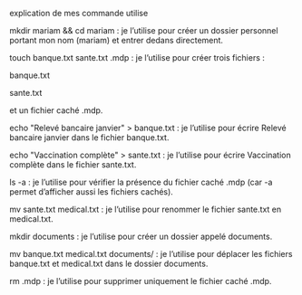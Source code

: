  
 explication de mes commande utilise
 
 
 
mkdir mariam && cd mariam : je l’utilise pour créer un dossier personnel portant mon nom (mariam) et entrer dedans directement.

touch banque.txt sante.txt .mdp : je l’utilise pour créer trois fichiers :

banque.txt

sante.txt

et un fichier caché .mdp.

echo "Relevé bancaire janvier" > banque.txt : je l’utilise pour écrire Relevé bancaire janvier dans le fichier banque.txt.

echo "Vaccination complète" > sante.txt : je l’utilise pour écrire Vaccination complète dans le fichier sante.txt.

ls -a : je l’utilise pour vérifier la présence du fichier caché .mdp (car -a permet d’afficher aussi les fichiers cachés).

mv sante.txt medical.txt : je l’utilise pour renommer le fichier sante.txt en medical.txt.

mkdir documents : je l’utilise pour créer un dossier appelé documents.

mv banque.txt medical.txt documents/ : je l’utilise pour déplacer les fichiers banque.txt et medical.txt dans le dossier documents.

rm .mdp : je l’utilise pour supprimer uniquement le fichier caché .mdp.
